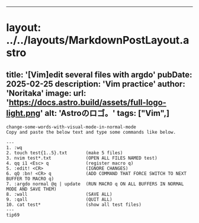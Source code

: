 
---
# layout: ../../layouts/MarkdownPostLayout.astro
title: '[Vim]edit several files with argdo'
pubDate: 2025-02-25
description: 'Vim practice'
author: 'Noritaka'
image:
    url: 'https://docs.astro.build/assets/full-logo-light.png'
    alt: 'Astroのロゴ。'
tags: ["Vim",]
---

```
change-some-words-with-visual-mode-in-normal-mode
Copy and paste the below text and type some commands like below.

---
1. :wq 
2. touch test{1..5}.txt       (make 5 files)
3. nvim test*.txt             (OPEN ALL FILES NAMED test)
4. qq i1 <Esc> q              (register macro q)
5. :edit! <CR>                (IGNORE CHANGES)
6. qQ :bn! <CR> q             (ADD COMMAND THAT FORCE SWITCH TO NEXT BUFFER TO MACRO q)
7. :argdo normal @q | update  (RUN MACRO q ON ALL BUFFERS IN NORMAL MODE AND SAVE THEM)
8. :wall                      (SAVE ALL)
9. :qall                      (QUIT ALL)
10. cat test*                 (show all test files)
---
tip69
